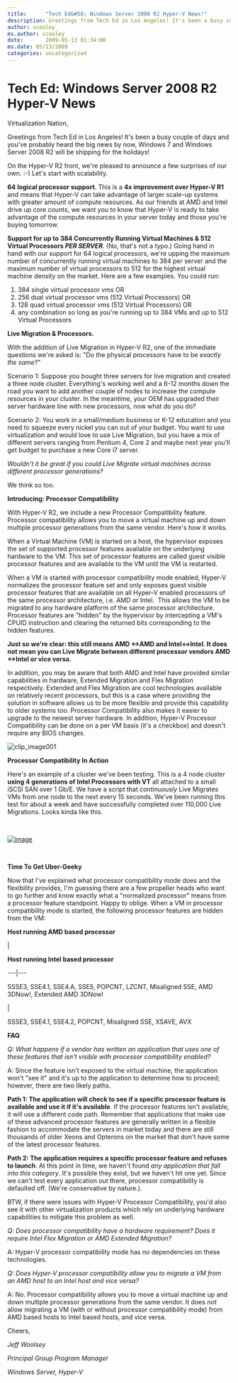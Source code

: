 ```yaml
---
title:      "Tech Ed&#58; Windows Server 2008 R2 Hyper-V News!"
description: Greetings from Tech Ed in Los Angeles! It's been a busy couple of days.
author: scooley
ms.author: scooley
date:       2009-05-13 01:34:00
ms.date: 05/13/2009
categories: uncategorized
---
```

# Tech Ed: Windows Server 2008 R2 Hyper-V News

Virtualization Nation,

Greetings from Tech Ed in Los Angeles! It's been a busy couple of days and you've probably heard the big news by now, Windows 7 and Windows Server 2008 R2 will be shipping for the holidays!

On the Hyper-V R2 front, we're pleased to announce a few surprises of our own. :-) Let's start with scalability.

**64 logical processor support**. This is a **4x improvement over Hyper-V R1** and means that Hyper-V can take advantage of larger scale-up systems with greater amount of compute resources. As our friends at AMD and Intel drive up core counts, we want you to know that Hyper-V is ready to take advantage of the compute resources in your server today and those you're buying tomorrow.

**Support for up to 384 Concurrently Running Virtual Machines & 512 Virtual Processors _PER SERVER_**. (No, that's not a typo.) Going hand in hand with our support for 64 logical processors, we're upping the maximum number of concurrently running virtual machines to 384 per server and the maximum number of virtual processors to 512 for the highest virtual machine density on the market. Here are a few examples. You could run:

  1. 384 single virtual processor vms OR
  2. 256 dual virtual processor vms (512 Virtual Processors) OR
  3. 128 quad virtual processor vms (512 Virtual Processors) OR
  4. any combination so long as you're running up to 384 VMs and up to 512 Virtual Processors



**Live Migration & Processors.**

With the addition of Live Migration in Hyper-V R2, one of the immediate questions we're asked is: "Do the physical processors have to be _exactly the same_?"

Scenario 1: Suppose you bought three servers for live migration and created a three node cluster. Everything's working well and a 6-12 months down the road you want to add another couple of nodes to increase the compute resources in your cluster. In the meantime, your OEM has upgraded their server hardware line with new processors, now what do you do?

Scenario 2: You work in a small/medium business or K-12 education and you need to squeeze every nickel you can out of your budget. You want to use virtualization and would love to use Live Migration, but you have a mix of different servers ranging from Pentium 4, Core 2 and maybe next year you'll get budget to purchase a new Core i7 server.

_Wouldn't it be great if you could Live Migrate virtual machines across different processor generations?_

We think so too.

**Introducing: Processor Compatibility**

With Hyper-V R2, we include a new Processor Compatibility feature. Processor compatibility allows you to move a virtual machine up and down multiple processor generations from the same vendor. Here's how it works.

When a Virtual Machine (VM) is started on a host, the hypervisor exposes the set of supported processor features available on the underlying hardware to the VM. This set of processor features are called guest visible processor features and are available to the VM until the VM is restarted. 

When a VM is started with processor compatibility mode enabled, Hyper-V normalizes the processor feature set and only exposes guest visible processor features that are available on all Hyper-V enabled processors of the same processor architecture, i.e. AMD or Intel.  This allows the VM to be migrated to any hardware platform of the same processor architecture. Processor features are "hidden" by the hypervisor by intercepting a VM's CPUID instruction and clearing the returned bits corresponding to the hidden features.

__Just so we're clear: this still means AMD <->AMD and Intel<->Intel. It does **not** mean you can Live Migrate between different processor vendors AMD <->Intel or vice versa.__

In addition, you may be aware that both AMD and Intel have provided similar capabilities in hardware, Extended Migration and Flex Migration respectively. Extended and Flex Migration are cool technologies available on relatively recent processors, but this is a case where providing the solution in software allows us to be more flexible and provide this capability to older systems too. Processor Compatibility also makes it easier to upgrade to the newest server hardware. In addition, Hyper-V Processor Compatibility can be done on a per VM basis (it's a checkbox) and doesn't require any BIOS changes.

![clip_image001](https://msdnshared.blob.core.windows.net/media/TNBlogsFS/BlogFileStorage/blogs_technet/virtualization/WindowsLiveWriter/TechEdWindowsServer2008R2ShippingfortheH_146F6/clip_image001_thumb.jpg)

**Processor Compatibility In Action**

Here's an example of a cluster we've been testing. This is a 4 node cluster **using 4 generations of Intel Processors with VT** all attached to a small iSCSI SAN over 1 Gb/E. We have a script that _continuously_ Live Migrates VMs from one node to the next every 15 seconds. We've been running this test for about a week and have successfully completed over 110,000 Live Migrations. Looks kinda like this.

 

[![image](https://msdnshared.blob.core.windows.net/media/TNBlogsFS/BlogFileStorage/blogs_technet/virtualization/WindowsLiveWriter/TechEdWindowsServer2008R2ShippingfortheH_146F6/image_thumb.png)](https://msdnshared.blob.core.windows.net/media/TNBlogsFS/BlogFileStorage/blogs_technet/virtualization/WindowsLiveWriter/TechEdWindowsServer2008R2ShippingfortheH_146F6/image_2.png)

 

**Time To Get Uber-Geeky**

Now that I've explained what processor compatibility mode does and the flexibility provides, I'm guessing there are a few propeller heads who want to go further and know exactly what a "normalized processor" means from a processor feature standpoint. Happy to oblige. When a VM in processor compatibility mode is started, the following processor features are hidden from the VM:

**Host running AMD based processor**

| 

**Host running Intel based processor**  
  
---|---  
  
SSSE3, SSE4.1, SSE4.A, SSE5, POPCNT, LZCNT, Misaligned SSE, AMD 3DNow!, Extended AMD 3DNow!

| 

SSSE3, SSE4.1, SSE4.2, POPCNT, Misaligned SSE, XSAVE, AVX  
  
**FAQ**

_Q: What happens if a vendor has written an application that uses one of these features that isn't visible with processor compatibility enabled?_

A: Since the feature isn't exposed to the virtual machine, the application won't "see it" and it's up to the application to determine how to proceed; however, there are two likely paths.

**Path 1: The application will check to see if a specific processor feature is available and use it if it's available**. If the processor features isn't available, it will use a different code path. Remember that applications that make use of these advanced processor features are generally written in a flexible fashion to accommodate the servers in market today and there are still thousands of older Xeons and Opterons on the market that don't have some of the latest processor features.

**Path 2: The application requires a specific processor feature and refuses to launch**. At this point in time, we haven't found _any application that fall into this category_. It's possible they exist, but we haven't hit one yet. Since we can't test every application out there, processor compatibility is defaulted off. (We're conservative by nature.).

BTW, if there were issues with Hyper-V Processor Compatibility, you'd also see it with other virtualization products which rely on underlying hardware capabilities to mitigate this problem as well.

_Q: Does processor compatibility have a hardware requirement? Does it require Intel Flex Migration or AMD Extended Migration?_

A: Hyper-V processor compatibility mode has no dependencies on these technologies.

_Q: Does Hyper-V processor compatibility allow you to migrate a VM from an AMD host to an Intel host and vice versa?_

A: No. Processor compatibility allows you to move a virtual machine up and down multiple processor generations from the same vendor. It does _not_ allow migrating a VM (with or without processor compatibility mode) from AMD based hosts to Intel based hosts, and vice versa. 

Cheers,

_Jeff Woolsey_

_Principal Group Program Manager_

_Windows Server, Hyper-V_
